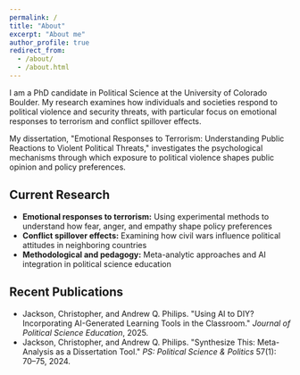 ```yaml
---
permalink: /
title: "About"
excerpt: "About me"
author_profile: true
redirect_from: 
  - /about/
  - /about.html
---
```


I am a PhD candidate in Political Science at the University of Colorado Boulder. My research examines how individuals and societies respond to political violence and security threats, with particular focus on emotional responses to terrorism and conflict spillover effects.

My dissertation, "Emotional Responses to Terrorism: Understanding Public Reactions to Violent Political Threats," investigates the psychological mechanisms through which exposure to political violence shapes public opinion and policy preferences.

## Current Research

- **Emotional responses to terrorism:** Using experimental methods to understand how fear, anger, and empathy shape policy preferences
- **Conflict spillover effects:** Examining how civil wars influence political attitudes in neighboring countries
- **Methodological and pedagogy:** Meta-analytic approaches and AI integration in political science education

## Recent Publications

- Jackson, Christopher, and Andrew Q. Philips. "Using AI to DIY? Incorporating AI-Generated Learning Tools in the Classroom." *Journal of Political Science Education*, 2025.
- Jackson, Christopher, and Andrew Q. Philips. "Synthesize This: Meta-Analysis as a Dissertation Tool." *PS: Political Science & Politics* 57(1): 70–75, 2024.
